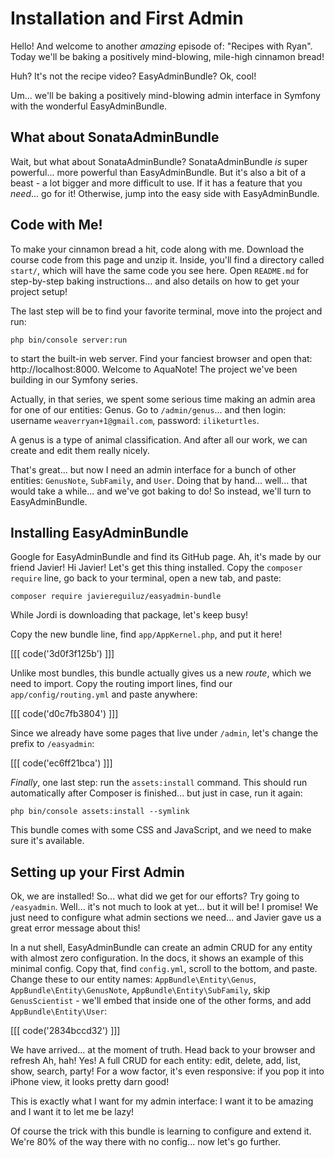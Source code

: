 # Installation and First Admin

Hello! And welcome to another *amazing* episode of: "Recipes with Ryan". Today
we'll be baking a positively mind-blowing, mile-high cinnamon bread!

Huh? It's not the recipe video? EasyAdminBundle? Ok, cool!

Um... we'll be baking a positively mind-blowing admin interface in Symfony
with the wonderful EasyAdminBundle.

## What about SonataAdminBundle

Wait, but what about SonataAdminBundle? SonataAdminBundle *is* super powerful... more
powerful than EasyAdminBundle. But it's also a bit of a beast - a lot bigger and
more difficult to use. If it has a feature that you *need*... go for it!
Otherwise, jump into the easy side with EasyAdminBundle.

## Code with Me!

To make your cinnamon bread a hit, code along with me. Download the course code
from this page and unzip it. Inside, you'll find a directory called `start/`,
which will have the same code you see here. Open `README.md` for step-by-step
baking instructions... and also details on how to get your project setup!

The last step will be to find your favorite terminal, move into the project and run:

```terminal
php bin/console server:run
```

to start the built-in web server. Find your fanciest browser and open that:
http://localhost:8000. Welcome to AquaNote! The project we've been building in
our Symfony series.

Actually, in that series, we spent some serious time making an admin area for one
of our entities: Genus. Go to `/admin/genus`... and then login: username `weaverryan+1@gmail.com`,
password: `iliketurtles`.

A genus is a type of animal classification. And after all our work, we can create
and edit them really nicely.

That's great... but now I need an admin interface for a bunch of other entities:
`GenusNote`, `SubFamily`, and `User`. Doing that by hand... well... that would
take a while... and we've got baking to do! So instead, we'll turn to EasyAdminBundle.

## Installing EasyAdminBundle

Google for EasyAdminBundle and find its GitHub page. Ah, it's made by our friend Javier!
Hi Javier! Let's get this thing installed. Copy the `composer require` line, go back
to your terminal, open a new tab, and paste:

```terminal
composer require javiereguiluz/easyadmin-bundle
```

While Jordi is downloading that package, let's keep busy!

Copy the new bundle line, find `app/AppKernel.php`, and put it here!

[[[ code('3d0f3f125b') ]]]

Unlike most bundles, this bundle actually gives us a new *route*, which we need
to import. Copy  the routing import lines, find our `app/config/routing.yml` and
paste anywhere:

[[[ code('d0c7fb3804') ]]]

Since we already have some pages that live under `/admin`, let's change the prefix
to `/easyadmin`:

[[[ code('ec6ff21bca') ]]]

*Finally*, one last step: run the `assets:install` command. This should run automatically
after Composer is finished... but just in case, run it again:

```terminal
php bin/console assets:install --symlink
```

This bundle comes with some CSS and JavaScript, and we need to make sure it's available.

## Setting up your First Admin

Ok, we are installed! So... what did we get for our efforts? Try going to
`/easyadmin`. Well... it's not much to look at yet... but it will be! I promise!
We just need to configure what admin sections we need... and Javier gave us a great
error message about this!

In a nut shell, EasyAdminBundle can create an admin CRUD for any entity with almost
zero configuration. In the docs, it shows an example of this minimal config. Copy
that, find `config.yml`, scroll to the bottom, and paste. Change these
to our entity names: `AppBundle\Entity\Genus`, `AppBundle\Entity\GenusNote`,
`AppBundle\Entity\SubFamily`, skip `GenusScientist` - we'll embed that inside one
of the other forms, and add `AppBundle\Entity\User`:

[[[ code('2834bccd32') ]]]

We have arrived... at the moment of truth. Head back to your browser and refresh
Ah, hah! Yes! A full CRUD for each entity: edit, delete, add, list, show, search,
party! For a wow factor, it's even responsive: if you pop it into iPhone view, it
looks pretty darn good!

This is exactly what I want for my admin interface: I want it to be amazing and
I want it to let me be lazy!

Of course the trick with this bundle is learning to configure and extend it. We're
80% of the way there with no config... now let's go further.
